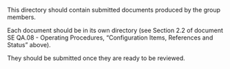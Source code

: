 This directory should contain submitted documents produced by the group members. 

Each document should be in its own directory (see Section 2.2 of document SE QA.08 - Operating Procedures, “Configuration Items, References and Status” above). 

They should be submitted once they are ready to be reviewed.
